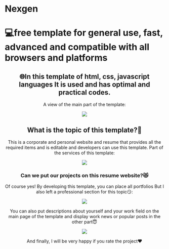 # Nexgen
<h1>
💻free template for general use, fast, advanced and compatible with all browsers and platforms
</h1>

<div align="center">
<h2 text-align="center">
🌐In this template of html, css, javascript languages
It is used and has optimal and practical codes.</h2>
<p>A view of the main part of the template:</p>
<img src="https://files.fm/thumb_show.php?i=x9p34fr2ph">
</div>

<div align="center">
<h2 text-align="center">What is the topic of this template?🤔</h2>
<p>This is a corporate and personal website and resume that provides all the required items and is editable and developers can use this template.
Part of the services of this template:</p>
<img src="https://files.fm/thumb_show.php?i=wbxt2tw878">
</div>

<div align="center">
<h3 text-align="center">Can we put our projects on this resume website?😻</h3>
<p>Of course yes! By developing this template, you can place all portfolios
But I also left a professional section for this topic😏:</p>
<img src="https://files.fm/thumb_show.php?i=769n22jpj8">
</div>

<div align="center">
<p>
You can also put descriptions about yourself and your work field on the main page of the template and display work news or popular posts in the other part😇
</p>
<img src="https://files.fm/thumb_show.php?i=8vhmgsfr8b">
</div>

<div align="center">
<p>And finally, I will be very happy if you rate the project❤️</p>
</div>

